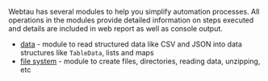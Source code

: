 Webtau has several modules to help you simplify automation processes. All operations in the modules provide 
detailed information on steps executed and details are included in web report as well as console output.

* [data](utilities/data) - module to read structured data like CSV and JSON into data structures like `TableData`, lists and maps 
* [file system](utilities/file-system) - module to create files, directories, reading data, unzipping, etc 
